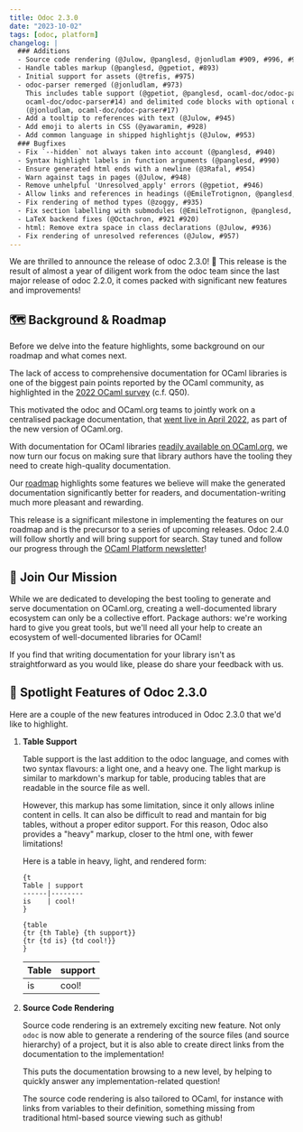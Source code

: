 ```yaml
---
title: Odoc 2.3.0
date: "2023-10-02"
tags: [odoc, platform]
changelog: |
  ### Additions
  - Source code rendering (@Julow, @panglesd, @jonludlam #909, #996, #993, #982)
  - Handle tables markup (@panglesd, @gpetiot, #893)
  - Initial support for assets (@trefis, #975)
  - odoc-parser remerged (@jonludlam, #973)
    This includes table support (@gpetiot, @panglesd, ocaml-doc/odoc-parser#11
    ocaml-doc/odoc-parser#14) and delimited code blocks with optional output
    (@jonludlam, ocaml-doc/odoc-parser#17)
  - Add a tooltip to references with text (@Julow, #945)
  - Add emoji to alerts in CSS (@yawaramin, #928)
  - Add common language in shipped highlightjs (@Julow, #953)
  ### Bugfixes
  - Fix `--hidden` not always taken into account (@panglesd, #940)
  - Syntax highlight labels in function arguments (@panglesd, #990)
  - Ensure generated html ends with a newline (@3Rafal, #954)
  - Warn against tags in pages (@Julow, #948) 
  - Remove unhelpful 'Unresolved_apply' errors (@gpetiot, #946)
  - Allow links and references in headings (@EmileTrotignon, @panglesd, #942)
  - Fix rendering of method types (@zoggy, #935)
  - Fix section labelling with submodules (@EmileTrotignon, @panglesd, #931)
  - LaTeX backend fixes (@Octachron, #921 #920)
  - html: Remove extra space in class declarations (@Julow, #936)
  - Fix rendering of unresolved references (@Julow, #957)
---
```


We are thrilled to announce the release of odoc 2.3.0! 🎉 This release is the result of almost a year of diligent work from the odoc team since the last major release of odoc 2.2.0, it comes packed with significant new features and improvements!

## 🗺️ Background & Roadmap

Before we delve into the feature highlights, some background on our roadmap and what comes next.

The lack of access to comprehensive documentation for OCaml libraries is one of the biggest pain points reported by the OCaml community, as highlighted in the [2022 OCaml survey](https://ocaml-sf.org/docs/2022/ocaml-user-survey-2022.pdf) (c.f. Q50).

This motivated the odoc and OCaml.org teams to jointly work on a centralised package documentation, that [went live in April 2022](https://discuss.ocaml.org/t/v3-ocaml-org-we-are-live/9747), as part of the new version of OCaml.org.

With documentation for OCaml libraries [readily available on OCaml.org](https://ocaml.org/packages), we now turn our focus on making sure that library authors have the tooling they need to create high-quality documentation.

Our [roadmap](https://github.com/ocaml/odoc/blob/master/ROADMAP.md) highlights some features we believe will make the generated documentation significantly better for readers, and documentation-writing much more pleasant and rewarding.

This release is a significant milestone in implementing the features on our roadmap and is the precursor to a series of upcoming releases. Odoc 2.4.0 will follow shortly and will bring support for search. Stay tuned and follow our progress through the [OCaml Platform newsletter](https://discuss.ocaml.org/tag/platform-newsletter)!

## 🤝 Join Our Mission

While we are dedicated to developing the best tooling to generate and serve documentation on OCaml.org, creating a well-documented library ecosystem can only be a collective effort. Package authors: we're working hard to give you great tools, but we'll need all your help to create an ecosystem of well-documented libraries for OCaml!

If you find that writing documentation for your library isn't as straightforward as you would like, please do share your feedback with us.

## 🌟 Spotlight Features of Odoc 2.3.0

Here are a couple of the new features introduced in Odoc 2.3.0 that we'd like to highlight.

1. **Table Support**

    Table support is the last addition to the odoc language, and comes with two syntax flavours: a light one, and a
    heavy one. The light markup is similar to markdown's markup for table,
    producing tables that are readable in the source file as
    well.

    However, this markup has some limitation, since it only allows inline
    content in cells. It can also be difficult to read and mantain for big
    tables, without a proper editor support. For this reason, Odoc also
    provides a "heavy" markup, closer to the html one, with fewer limitations!

    Here is a table in heavy, light, and rendered form:

    ```
    {t
    Table | support
    ------|--------
    is    | cool!
    }
    ```
    ```
    {table
    {tr {th Table} {th support}}
    {tr {td is} {td cool!}}
    }
    ```

    Table | support
    ------|--------
    is    | cool!

2. **Source Code Rendering**

    Source code rendering is an extremely exciting new feature. Not only
    `odoc` is now able to generate a rendering of the source files (and
    source hierarchy) of a project, but it is also able to create direct
    links from the documentation to the implementation!

    This puts the documentation browsing to a new level, by helping to
    quickly answer any implementation-related question!

    The source code rendering is also tailored to OCaml, for instance with
    links from variables to their definition, something missing from
    traditional html-based source viewing such as github!
